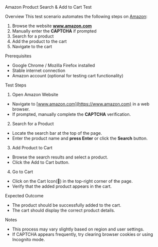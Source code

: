 Amazon Product Search & Add to Cart Test

Overview
This test scenario automates the following steps on [Amazon](https://www.amazon.com):  
1. Browse the website **www.amazon.com**  
2. Manually enter the **CAPTCHA** if prompted  
3. Search for a product  
4. Add the product to the cart  
5. Navigate to the cart  

Prerequisites
- Google Chrome / Mozilla Firefox installed  
- Stable internet connection  
- Amazon account (optional for testing cart functionality)  

Test Steps
1. Open Amazon Website
- Navigate to [www.amazon.com](https://www.amazon.com) in a web browser.  
- If prompted, manually complete the **CAPTCHA** verification.  

2. Search for a Product
- Locate the search bar at the top of the page.  
- Enter the product name and **press Enter** or click the **Search** button.  

3. Add Product to Cart
- Browse the search results and select a product.  
- Click the Add to Cart button.  
4. Go to Cart
- Click on the Cart Icon(🛒) in the top-right corner of the page.  
- Verify that the added product appears in the cart.  

Expected Outcome
- The product should be successfully added to the cart.  
- The cart should display the correct product details.  

Notes
- This process may vary slightly based on region and user settings.  
- If CAPTCHA appears frequently, try clearing browser cookies or using Incognito mode.  

